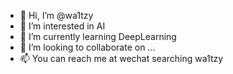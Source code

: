- 👋 Hi, I’m @wa1tzy
- 👀 I’m interested in AI
- 🌱 I’m currently learning DeepLearning
- 💞️ I’m looking to collaborate on ...
- 📫 You can reach me at wechat searching wa1tzy

<!---
wa1tzy/wa1tzy is a ✨ special ✨ repository because its `README.md` (this file) appears on your GitHub profile.
You can click the Preview link to take a look at your changes.
--->
